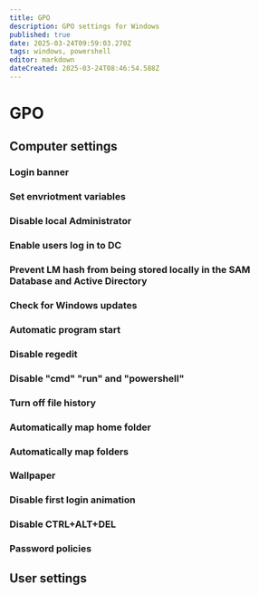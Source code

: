 ```yaml
---
title: GPO
description: GPO settings for Windows
published: true
date: 2025-03-24T09:59:03.270Z
tags: windows, powershell
editor: markdown
dateCreated: 2025-03-24T08:46:54.588Z
---
```


# GPO
## Computer settings

### Login banner

### Set envriotment variables

### Disable local Administrator

### Enable users log in to DC

### Prevent LM hash from being stored locally in the SAM Database and Active Directory

### Check for Windows updates

### Automatic program start

### Disable regedit

### Disable "cmd" "run" and "powershell"

### Turn off file history

### Automatically map home folder

### Automatically map folders

### Wallpaper

### Disable first login animation

### Disable CTRL+ALT+DEL

### Password policies

## User settings


